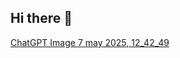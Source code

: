 ## Hi there 👋
[ChatGPT Image 7 may 2025, 12_42_49](https://github.com/user-attachments/assets/043588df-27a7-4391-a560-e2bfb324a630)
<!--
**rubas1990/rubas1990** is a ✨ _special_ ✨ repository because its `README.md` (this file) appears on your GitHub profile.

Here are some ideas to get you started:

- 🔭 I’m currently working on ...
- 🌱 I’m currently learning ...
- 👯 I’m looking to collaborate on ...
- 🤔 I’m looking for help with ...
- 💬 Ask me about ...
- 📫 How to reach me: ...![ChatGPT Image 7 may 2025, 12_42_49](https://github.com/user-attachments/assets/043588df-27a7-4391-a560-e2bfb324a630)

- 😄 Pronouns: ...
- ⚡ Fun fact: ...
-->
